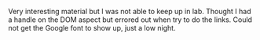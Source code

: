  Very interesting material but I was not able to keep up in lab. Thought I had a handle on the DOM aspect but errored out when try to do the links. Could not get the Google font to show up, just a low night.

